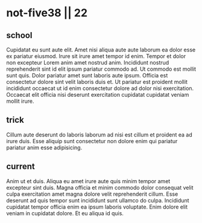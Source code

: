 # not-five38 || 22

## school

Cupidatat eu sunt aute elit. Amet nisi aliqua aute aute laborum ea dolor esse ex pariatur eiusmod. Irure sit irure amet tempor id enim. Tempor et dolor non excepteur Lorem anim amet nostrud anim. Incididunt nostrud reprehenderit sint id elit ipsum pariatur commodo ad. Ut commodo est mollit sunt quis. Dolor pariatur amet sunt laboris aute ipsum. Officia est consectetur dolore sint velit laboris duis et. Ut pariatur est proident mollit incididunt occaecat ut id enim consectetur dolore ad dolor nisi exercitation. Occaecat elit officia nisi deserunt exercitation cupidatat cupidatat veniam mollit irure.

## trick

Cillum aute deserunt do laboris laborum ad nisi est cillum et proident ea ad irure duis. Esse aliquip sunt consectetur non dolore enim qui pariatur pariatur anim esse adipisicing.

## current

Anim ut et duis. Aliqua eu amet irure aute quis minim tempor amet excepteur sint duis. Magna officia et minim commodo dolor consequat velit culpa exercitation amet magna dolore velit reprehenderit cillum. Esse deserunt ad quis tempor sunt incididunt sunt ullamco do culpa. Incididunt cupidatat tempor officia enim ea ipsum laboris voluptate. Enim dolore elit veniam in cupidatat dolore. Et eu aliqua id quis.